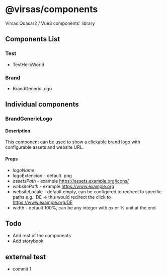 # @virsas/components

Virsas Quasar2 / Vue3 components' library

## Components List

### Test

- TestHelloWorld

### Brand

- BrandGenericLogo

## Individual components

### BrandGenericLogo

#### Description

This component can be used to show a clickable brand logo with configurable assets and website URL.

#### Props

- *logoName*
- logoExtencion - default .png
- *assetsPath* - example https://assets.example.org/icons/
- *websitePath* - example https://www.example.org
- websiteLocale - default empty, can be configured to redirect to specific paths e.g.: DE -> this would redirect the click to https://www.example.org/DE
- width - default 100%, can be any integer with px or % unit at the end

## Todo

- Add rest of the components
- Add storybook

## external test

- commit 1
